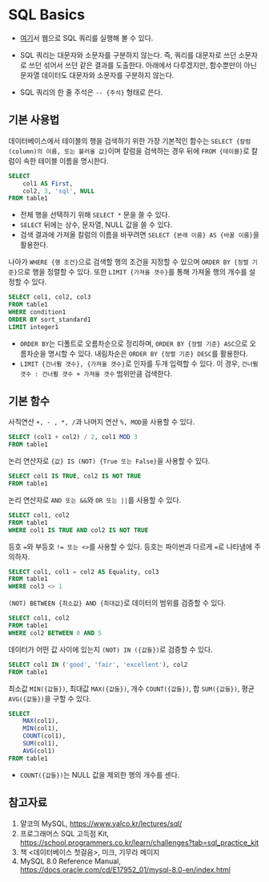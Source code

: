 # SQL Basics

- [여기](https://www.w3schools.com/mysql/trymysql.asp?filename=trysql_select_all)서 웹으로 SQL 쿼리를 실행해 볼 수 있다.

- SQL 쿼리는 대문자와 소문자를 구분하지 않는다. 즉, 쿼리를 대문자로 쓰던 소문자로 쓰던 섞어서 쓰던 같은 결과를 도출한다. 아래에서 다루겠지만, 함수뿐만이 아닌 문자열 데이터도 대문자와 소문자를 구분하지 않는다.

- SQL 쿼리의 한 줄 주석은 `-- {주석}` 형태로 쓴다.



## 기본 사용법

데이터베이스에서 테이블의 행을 검색하기 위한 가장 기본적인 함수는 `SELECT {칼럼(column)의 이름, 또는 불러올 값}`이며 칼럼을 검색하는 경우 뒤에 `FROM {테이블}`로 칼럼이 속한 테이블 이름을 명시한다.

```SQL
SELECT 
    col1 AS First, 
    col2, 3, 'sql', NULL
FROM table1
```

- 전체 행을 선택하기 위해 `SELECT *` 문을 쓸 수 있다.
- `SELECT` 뒤에는 상수, 문자열, NULL 값을 쓸 수 있다.
- 검색 결과에 가져올 칼럼의 이름을 바꾸려면 `SELECT {본래 이름} AS {바꿀 이름}`을 활용한다.


나아가 `WHERE {행 조건}`으로 검색할 행의 조건을 지정할 수 있으며 `ORDER BY {정렬 기준}`으로 행을 정렬할 수 있다. 또한 `LIMIT {가져올 갯수}`를 통해 가져올 행의 개수를 설정할 수 있다.

```SQL
SELECT col1, col2, col3
FROM table1
WHERE condition1
ORDER BY sort_standard1
LIMIT integer1
```

- `ORDER BY`는 디폴트로 오름차순으로 정리하며, `ORDER BY {정렬 기준} ASC`으로 오름차순을 명시할 수 있다. 내림차순은 `ORDER BY {정렬 기준} DESC`를 활용한다.
- `LIMIT {건너뛸 갯수}, {가져올 갯수}`로 인자를 두개 입력할 수 있다. 이 경우, `건너뛸 갯수 : 건너뛸 갯수 + 가져올 갯수` 범위만큼 검색한다.

## 기본 함수

사칙연산  `+, - , *, /`과 나머지 연산 `%, MOD`을 사용할 수 있다.

```sql
SELECT (col1 + col2) / 2, col1 MOD 3
FROM table1
```

논리 연산자로 `{값} IS (NOT) {True 또는 False}`을 사용할 수 있다.
```sql
SELECT col1 IS TRUE, col2 IS NOT TRUE
FROM table1
```

논리 연산자로 `AND 또는 &&`와 `OR 또는 ||`를 사용할 수 있다.
```sql
SELECT col1, col2
FROM table1
WHERE col1 IS TRUE AND col2 IS NOT TRUE
```

등호 `=`와 부등호 `!= 또는 <>`를 사용할 수 있다. 등호는 파이썬과 다르게 `=`로 나타냄에 주의하자.
```sql
SELECT col1, col1 = col2 AS Equality, col3
FROM table1
WHERE col3 <> 1
```

`(NOT) BETWEEN {최소값} AND {최대값}`로 데이터의 범위를 검증할 수 있다. 
```sql
SELECT col1, col2
FROM table1
WHERE col2 BETWEEN 0 AND 5
```

데이터가 어떤 값 사이에 있는지 `(NOT) IN ({값들})`로 검증할 수 있다.

```sql
SELECT col1 IN ('good', 'fair', 'excellent'), col2
FROM table1
```

최소값 `MIN({값들})`, 최대값 `MAX({값들})`, 개수 `COUNT({값들})`, 합 `SUM({값들})`, 평균 `AVG({값들})`을 구할 수 있다.
```sql
SELECT
    MAX(col1),
    MIN(col1),
    COUNT(col1),
    SUM(col1),
    AVG(col1)
FROM table1
```
- `COUNT({값들})`는 NULL 값을 제외한 행의 개수를 센다.





## 참고자료
1. 얄코의 MySQL, https://www.yalco.kr/lectures/sql/
3. 프로그래머스 SQL 고득점 Kit, https://school.programmers.co.kr/learn/challenges?tab=sql_practice_kit
1. 책 <데이터베이스 첫걸음>, 미크, 기무라 메이지
4. MySQL 8.0 Reference Manual, https://docs.oracle.com/cd/E17952_01/mysql-8.0-en/index.html